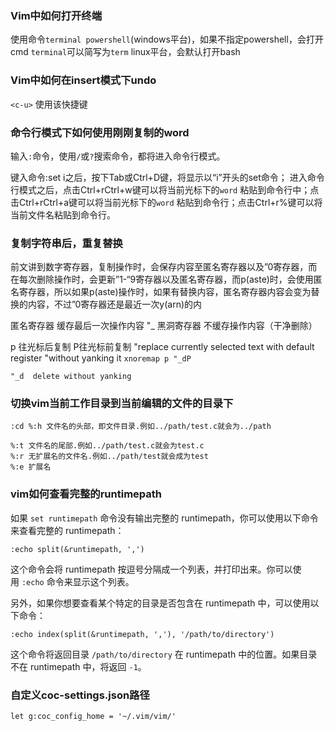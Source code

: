 ### Vim中如何打开终端
使用命令`terminal powershell`(windows平台)，如果不指定powershell，会打开cmd
`terminal`可以简写为`term`   linux平台，会默认打开bash

### Vim中如何在insert模式下undo
`<c-u>`  使用该快捷键

### 命令行模式下如何使用刚刚复制的word
输入`:`命令，使用`/`或`?`搜索命令，都将进入命令行模式。

键入命令:set i之后，按下Tab或Ctrl+D键，将显示以“i”开头的set命令；
进入命令行模式之后，点击Ctrl+rCtrl+w键可以将当前光标下的`word`
粘贴到命令行中；点击Ctrl+rCtrl+a键可以将当前光标下的`word`
粘贴到命令行；点击Ctrl+r%键可以将当前文件名粘贴到命令行。

### 复制字符串后，重复替换

前文讲到数字寄存器，复制操作时，会保存内容至匿名寄存器以及”0寄存器，而在每次删除操作时，会更新”1-“9寄存器以及匿名寄存器，而p(aste)时，会使用匿名寄存器，所以如果p(aste)操作时，如果有替换内容，匿名寄存器内容会变为替换的内容，不过”0寄存器还是最近一次y(arn)的内

匿名寄存器 缓存最后一次操作内容
"_  黑洞寄存器 不缓存操作内容（干净删除）

p 往光标后复制  P往光标前复制
"replace currently selected text with default register 
"without yanking it
`xnoremap p "_dP`

```vimL
"_d  delete without yanking
```

### 切换vim当前工作目录到当前编辑的文件的目录下
```
:cd %:h 文件名的头部，即文件目录.例如../path/test.c就会为../path

%:t 文件名的尾部.例如../path/test.c就会为test.c
%:r 无扩展名的文件名.例如../path/test就会成为test
%:e 扩展名

```

### vim如何查看完整的runtimepath

如果 `set runtimepath` 命令没有输出完整的 runtimepath，你可以使用以下命令来查看完整的 runtimepath：

```
:echo split(&runtimepath, ',')
```

这个命令会将 runtimepath 按逗号分隔成一个列表，并打印出来。你可以使用 `:echo` 命令来显示这个列表。

另外，如果你想要查看某个特定的目录是否包含在 runtimepath 中，可以使用以下命令：

```
:echo index(split(&runtimepath, ','), '/path/to/directory')
```

这个命令将返回目录 `/path/to/directory` 在 runtimepath 中的位置。如果目录不在 runtimepath 中，将返回 `-1`。

### 自定义coc-settings.json路径
```viml
let g:coc_config_home = '~/.vim/vim/'
```
